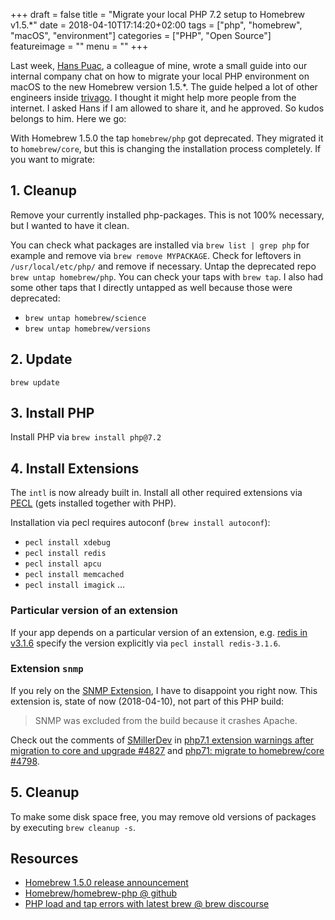 +++
draft = false
title = "Migrate your local PHP 7.2 setup to Homebrew v1.5.*"
date = 2018-04-10T17:14:20+02:00
tags = ["php", "homebrew", "macOS", "environment"]
categories = ["PHP", "Open Source"]
featureimage = ""
menu = ""
+++

Last week, [Hans Puac](https://twitter.com/hanspuac), a colleague of mine, wrote a small guide into our internal company chat on how to migrate your local PHP environment on macOS to the new Homebrew version 1.5.*.
The guide helped a lot of other engineers inside [trivago](https://www.trivago.com/).
I thought it might help more people from the internet.
I asked Hans if I am allowed to share it, and he approved.
So kudos belongs to him.
Here we go:

With Homebrew 1.5.0 the tap `homebrew/php` got deprecated.
They migrated it to `homebrew/core`, but this is changing the installation process completely.
If you want to migrate:

## 1. Cleanup

Remove your currently installed php-packages.
This is not 100% necessary, but I wanted to have it clean.

You can check what packages are installed via `brew list | grep php` for example and remove via `brew remove MYPACKAGE`.
Check for leftovers in `/usr/local/etc/php/` and remove if necessary.
Untap the deprecated repo `brew untap homebrew/php`.
You can check your taps with `brew tap`.
I also had some other taps that I directly untapped as well because those were deprecated:

- `brew untap homebrew/science`
- `brew untap homebrew/versions`

## 2. Update

`brew update`

## 3. Install PHP

Install PHP via `brew install php@7.2`

## 4. Install Extensions

The `intl` is now already built in.
Install all other required extensions via [PECL](https://pecl.php.net/) (gets installed together with PHP).

Installation via pecl requires autoconf (`brew install autoconf`):

- `pecl install xdebug`
- `pecl install redis`
- `pecl install apcu`
- `pecl install memcached`
- `pecl install imagick`
...

### Particular version of an extension

If your app depends on a particular version of an extension, e.g. [redis in v3.1.6](https://pecl.php.net/package/redis) specify the version explicitly via `pecl install redis-3.1.6`.

### Extension `snmp`

If you rely on the [SNMP Extension](https://secure.php.net/manual/en/book.snmp.php), I have to disappoint you right now.
This extension is, state of now (2018-04-10), not part of this PHP build:

> SNMP was excluded from the build because it crashes Apache.

Check out the comments of [SMillerDev](https://github.com/SMillerDev) in [php7.1 extension warnings after migration to core and upgrade #4827](https://github.com/Homebrew/homebrew-php/issues/4827) and [php71: migrate to homebrew/core #4798](https://github.com/Homebrew/homebrew-php/pull/4798).

## 5. Cleanup

To make some disk space free, you may remove old versions of packages by executing `brew cleanup -s`.

## Resources

- [Homebrew 1.5.0 release announcement](https://brew.sh/2018/01/19/homebrew-1.5.0/)
- [Homebrew/homebrew-php @ github](https://github.com/Homebrew/homebrew-php)
- [PHP load and tap errors with latest brew @ brew discourse](https://discourse.brew.sh/t/php-load-and-tap-errors-with-latest-brew/1956/2)
